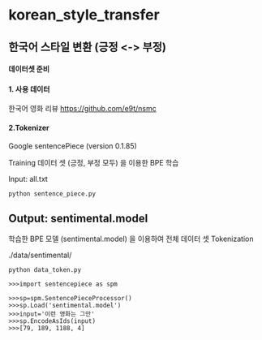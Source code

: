 # korean_style_transfer

## 한국어 스타일 변환 (긍정 <-> 부정)


#### 데이터셋 준비
#### 1. 사용 데이터

한국어 영화 리뷰 https://github.com/e9t/nsmc


#### 2.Tokenizer
Google sentencePiece (version 0.1.85)

Training 데이터 셋 (긍정, 부정 모두) 을 이용한 BPE 학습

Input: all.txt 
```
python sentence_piece.py
```
Output: sentimental.model
------------
학습한 BPE 모델 (sentimental.model) 을 이용하여 전체 데이터 셋 Tokenization


./data/sentimental/

```
python data_token.py
```
```
>>>import sentencepiece as spm

>>>sp=spm.SentencePieceProcessor()
>>>sp.Load('sentimental.model')
>>>input='이런 영화는 그만'
>>>sp.EncodeAsIds(input)
>>>[79, 189, 1188, 4]
```
